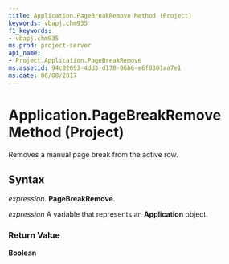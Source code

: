 ```yaml
---
title: Application.PageBreakRemove Method (Project)
keywords: vbapj.chm935
f1_keywords:
- vbapj.chm935
ms.prod: project-server
api_name:
- Project.Application.PageBreakRemove
ms.assetid: 94c82693-4dd3-d178-06b6-e6f0301aa7e1
ms.date: 06/08/2017
---
```



# Application.PageBreakRemove Method (Project)

Removes a manual page break from the active row.


## Syntax

 _expression_. **PageBreakRemove**

 _expression_ A variable that represents an **Application** object.


### Return Value

 **Boolean**


